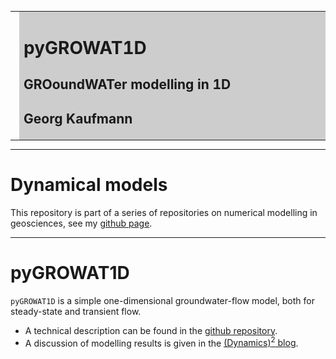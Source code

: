 <meta http-equiv="Content-Type" content="text/html; charset=utf-8"/>
<table>
<tr><td><img style="height: 150px;" src="images/geo_hydro1.jpg"></td>
<td bgcolor="#CDCDCD" style="width:600px">
<h1>pyGROWAT1D</h1>
<h2><b>GRO</b>ound<b>WAT</b>er modelling in 1D</h2>
<h2>Georg Kaufmann</h2>
</td>
</tr>
</table>

----

# Dynamical models

This repository is part of a series of repositories on 
numerical modelling in geosciences, see my
[github page](https://github.com/georgkaufmann).

----

# **pyGROWAT1D**

`pyGROWAT1D` is a simple one-dimensional groundwater-flow model, both
for steady-state and transient flow. 

- A technical description can be found in the [github repository](https://github.com/georgkaufmann/pyGROWAT1D).
- A discussion of modelling results is given in the [(Dynamics)<sup>2</sup> blog](https://blog.kawueweb.de/dynamics).

